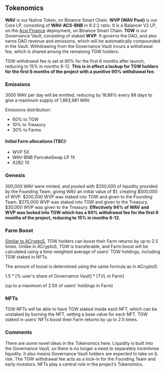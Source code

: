 ## Tokenomics

**WAV** is our Native Token, on Binance Smart Chain.
**WVP (WAV Pool)** is our Core LP, consisting of **WAV-ACS-BNB** in 6:2:2 ratio. It is a Balancer V2 LP, on the [Acsi.Finance](https://app.acsi.finance/#/pool/0x44a9ce69ef2a71a9630697ca5cab3f4adaf8f90d00010000000000000000001a) deployment, on Binance Smart Chain. 
**TGW** is our Governance Vault, consisting of staked **WVP**. It governs the DAO, and also earns DAO revenue and emissions, which will be automatically compounded in the Vault. Withdrawing from the Governance Vault incurs a withdrawal fee, which is shared among the remaining TGW holders.

TGW withdrawal fee is set at 90% for the first 6 months after launch, reducing to 15% in months 6-12. **This is in effect a lockup for TGW holders for the first 6 months of the project with a punitive 90% withdrawal fee.**

### Emissions

3000 WAV per day will be emitted, reducing by 16.88% every 88 days to give a maximum supply of 1,863,981 WAV.

Emissions distribution:

* 60% to TGW
* 10% to Treasury
* 30% to Farms

#### Initial Farm allocations (TBC):

* WVP 5X
* WAV-BNB PancakeSwap LP 1X
* A2B2 1X

### Genesis

300,000 WAV were minted, and pooled with $200,000 of liquidity provided by the Founding Team, giving WAV an initial value of $1, creating $500,000 of WVP. $200,000 WVP was staked into TGW and given to the Founding Team. $270,000 WVP was staked into TGW and given to the Treasury. $30,000 WVP was given to the Treasury. **Effectively 94% of WAV and WVP was locked into TGW which has a 90% withdrawal fee for the first 6 months of the project, reducing to 15% in months 6-12.**

### Farm Boost

[Similar to ACryptoS](https://docs.acryptos.com/acryptos-farms#farm-rewards-boost), TGW holders can boost their Farm returns by up to 2.5 times. Unlike in ACryptoS, TGW is transferable, and Farm boost will be calculated using a time-weighted average of users’ TGW holdings, including TGW staked in NFTs.

The amount of boost is determined using the same formula as in ACryptoS:

1.5 \* \[% user's share of Governance Vault] \* \[TVL in Farm]&#x20;

(up to a maximum of 2.5X of users’ holdings in Farm)



### NFTs

TGW NFTs will be able to have TGW staked inside each NFT, which can be unstaked by burning the NFT, setting a base value for each NFT. TGW staked in users’ NFTs boost their Farm returns by up to 2.5 times.


### Comments

There are some novel ideas in the Tokenomics here. Liquidity is built into the Governance Vault, so there is no longer a need to separately incentivise liquidity. It also means Governance Vault holders are expected to take on IL risk. The TGW withdrawal fee acts as a lock-in for the Founding Team and early investors. NFTs play a central role in the project’s Tokenomics.

